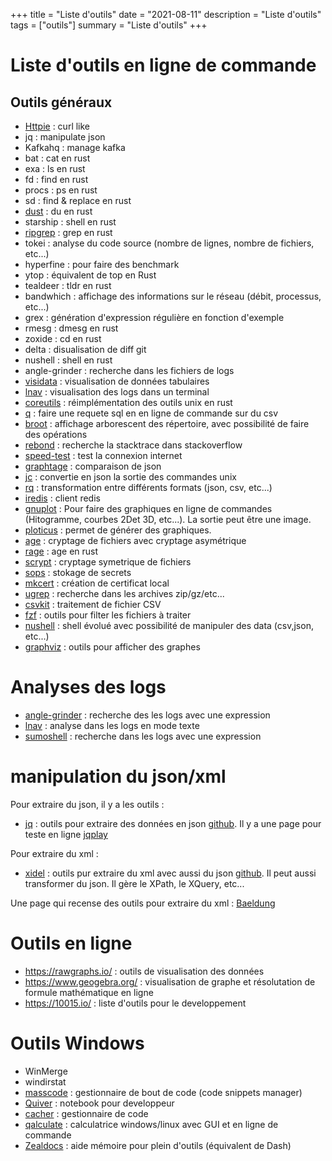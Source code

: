 +++
title = "Liste d'outils"
date = "2021-08-11"
description = "Liste d'outils"
tags = ["outils"]
summary = "Liste d'outils"
+++
# Liste d'outils en ligne de commande

## Outils généraux

* [Httpie](https://httpie.io/) : curl like
* jq : manipulate json
* Kafkahq : manage kafka
* bat : cat en rust
* exa : ls en rust
* fd : find en rust
* procs : ps en rust
* sd : find & replace en rust
* [dust](https://github.com/bootandy/dust) : du en rust
* starship : shell en rust
* [ripgrep](https://github.com/BurntSushi/ripgrep) : grep en rust
* tokei : analyse du code source (nombre de lignes, nombre de fichiers, etc...)
* hyperfine : pour faire des benchmark
* ytop : équivalent de top en Rust
* tealdeer : tldr en rust
* bandwhich : affichage des informations sur le réseau (débit, processus, etc...)
* grex : génération d'expression régulière en fonction d'exemple
* rmesg : dmesg en rust
* zoxide : cd en rust
* delta : disualisation de diff git
* nushell : shell en rust
* angle-grinder : recherche dans les fichiers de logs
* [visidata](https://www.visidata.org/) : visualisation de données tabulaires 
* [lnav](https://lnav.org/) : visualisation des logs dans un terminal 
* [coreutils](https://github.com/uutils/coreutils) : réimplémentation des outils unix en rust
* [q](https://github.com/harelba/q) : faire une requete sql en en ligne de commande sur du csv
* [broot](https://github.com/Canop/broot) : affichage arborescent des répertoire, avec possibilité de faire des opérations
* [rebond](https://github.com/shobrook/rebound) : recherche la stacktrace dans stackoverflow
* [speed-test](https://github.com/sindresorhus/speed-test) : test la connexion internet
* [graphtage](https://github.com/trailofbits/graphtage) : comparaison de json
* [jc](https://github.com/kellyjonbrazil/jc) : convertie en json la sortie des commandes unix
* [rq](https://github.com/dflemstr/rq) : transformation entre différents formats (json, csv, etc...)
* [iredis](https://github.com/laixintao/iredis) : client redis
* [gnuplot](http://www.gnuplot.info/) : Pour faire des graphiques en ligne de commandes (Hitogramme, courbes 2Det 3D, etc...). La sortie peut être une image.
* [ploticus](http://ploticus.sourceforge.net/doc/welcome.html) : permet de générer des graphiques.
* [age](https://github.com/FiloSottile/age) : cryptage de fichiers avec cryptage asymétrique
* [rage](https://github.com/str4d/rage) : age en rust
* [scrypt](http://manpages.ubuntu.com/manpages/trusty/man1/scrypt.1.html) : cryptage symetrique de fichiers
* [sops](https://github.com/mozilla/sops) : stokage de secrets
* [mkcert](https://github.com/FiloSottile/mkcert) : création de certificat local
* [ugrep](https://github.com/Genivia/ugrep) : recherche dans les archives zip/gz/etc...
* [csvkit](https://github.com/wireservice/csvkit) : traitement de fichier CSV
* [fzf](https://github.com/junegunn/fzf) : outils pour filter les fichiers à traiter
* [nushell](https://www.nushell.sh/) : shell évolué avec possibilité de manipuler des data (csv,json, etc...)
* [graphviz](https://graphviz.org/) : outils pour afficher des graphes

# Analyses des logs

* [angle-grinder](https://github.com/rcoh/angle-grinder) : recherche des les logs avec une expression
* [lnav](https://lnav.org/) : analyse dans les logs en mode texte
* [sumoshell](https://github.com/SumoLogic/sumoshell) : recherche dans les logs avec une expression


# manipulation du json/xml

Pour extraire du json, il y a les outils :
* [jq](https://stedolan.github.io/jq/) : outils pour extraire des données en json [github](https://github.com/stedolan/jq). Il y a une page pour teste en ligne [jqplay](https://jqplay.org/)

Pour extraire du xml :
* [xidel](https://www.videlibri.de/xidel.html) : outils pur extraire du xml avec aussi du json [github](https://github.com/benibela/xidel). Il peut aussi transformer du json. Il gère le XPath, le XQuery, etc...

Une page qui recense des outils pour extraire du xml :
[Baeldung](https://www.baeldung.com/linux/evaluate-xpath)

# Outils en ligne
* https://rawgraphs.io/ : outils de visualisation des données
* https://www.geogebra.org/ : visualisation de graphe et résolutation de formule mathématique en ligne
* https://10015.io/ : liste d'outils pour le developpement

# Outils Windows
* WinMerge
* windirstat
* [masscode](https://masscode.io/) : gestionnaire de bout de code (code snippets manager)
* [Quiver](http://happenapps.com/#quiver) : notebook pour developpeur
* [cacher](https://www.cacher.io/) : gestionnaire de code
* [qalculate](http://qalculate.github.io/) : calculatrice windows/linux avec GUI et en ligne de commande
* [Zealdocs](https://zealdocs.org/) : aide mémoire pour plein d'outils (équivalent de Dash)



                    